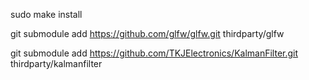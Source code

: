 sudo make install


git submodule add https://github.com/glfw/glfw.git thirdparty/glfw

git submodule add https://github.com/TKJElectronics/KalmanFilter.git thirdparty/kalmanfilter

